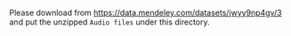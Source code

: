 Please download from https://data.mendeley.com/datasets/jwyy9np4gv/3 and put the unzipped `Audio files` under this directory.